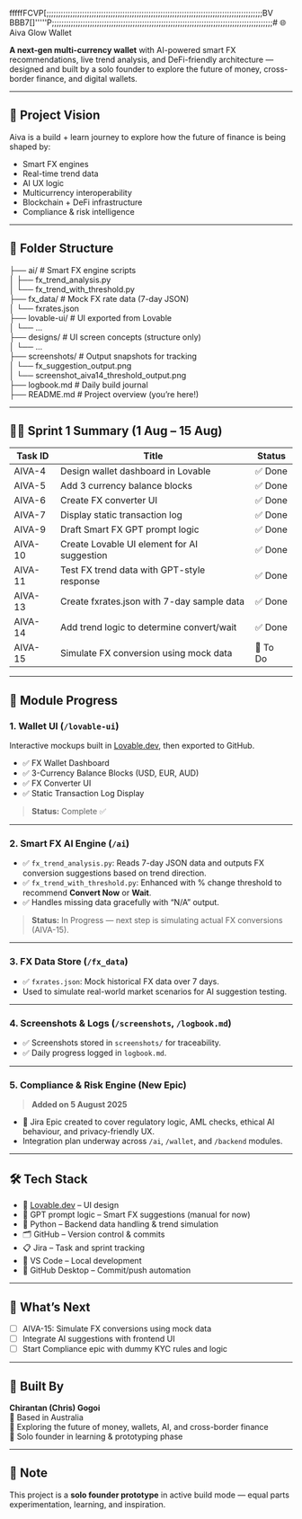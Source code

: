 fffffFCVP[;;;;;;;;;;;;;;;;;;;;;;;;;;;;;;;;;;;;;;;;;;;;;;;;;;;;;;;;;;;;;;;;;;;;;;;;;;;;;;;;;;;;;;;;;;;BV                        BBB7[]'''''P;;;;;;;;;;;;;;;;;;;;;;;;;;;;;;;;;;;;;;;;;;;;;;;;;;;;;;;;;;;;;;;;;;;;;;;;;;;;;;;;;;;;;;;;;;;;;# 🌐 Aiva Glow Wallet

**A next-gen multi-currency wallet** with AI-powered smart FX recommendations, live trend analysis, and DeFi-friendly architecture — designed and built by a solo founder to explore the future of money, cross-border finance, and digital wallets.

---

## 🚀 Project Vision

Aiva is a build + learn journey to explore how the future of finance is being shaped by:

- Smart FX engines
- Real-time trend data
- AI UX logic
- Multicurrency interoperability
- Blockchain + DeFi infrastructure
- Compliance & risk intelligence

---

## 🧱 Folder Structure

├── ai/ # Smart FX engine scripts  
│   ├── fx_trend_analysis.py  
│   └── fx_trend_with_threshold.py  
├── fx_data/ # Mock FX rate data (7-day JSON)  
│   └── fxrates.json  
├── lovable-ui/ # UI exported from Lovable  
│   └── ...  
├── designs/ # UI screen concepts (structure only)  
│   └── ...  
├── screenshots/ # Output snapshots for tracking  
│   └── fx_suggestion_output.png  
│   └── screenshot_aiva14_threshold_output.png  
├── logbook.md # Daily build journal  
├── README.md # Project overview (you’re here!)

---

## 🧑‍💻 Sprint 1 Summary (1 Aug – 15 Aug)

| Task ID  | Title                                               | Status      |
|----------|-----------------------------------------------------|-------------|
| AIVA-4   | Design wallet dashboard in Lovable                  | ✅ Done     |
| AIVA-5   | Add 3 currency balance blocks                       | ✅ Done     |
| AIVA-6   | Create FX converter UI                              | ✅ Done     |
| AIVA-7   | Display static transaction log                      | ✅ Done     |
| AIVA-9   | Draft Smart FX GPT prompt logic                     | ✅ Done     |
| AIVA-10  | Create Lovable UI element for AI suggestion         | ✅ Done     |
| AIVA-11  | Test FX trend data with GPT-style response          | ✅ Done     |
| AIVA-13  | Create fxrates.json with 7-day sample data           | ✅ Done     |
| AIVA-14  | Add trend logic to determine convert/wait           | ✅ Done     |
| AIVA-15  | Simulate FX conversion using mock data              | 🔄 To Do    |

---

## 🧠 Module Progress

### 1. Wallet UI (`/lovable-ui`)
Interactive mockups built in [Lovable.dev](https://lovable.dev), then exported to GitHub.

- ✅ FX Wallet Dashboard  
- ✅ 3-Currency Balance Blocks (USD, EUR, AUD)  
- ✅ FX Converter UI  
- ✅ Static Transaction Log Display  

> **Status:** Complete ✅

---

### 2. Smart FX AI Engine (`/ai`)

- ✅ `fx_trend_analysis.py`: Reads 7-day JSON data and outputs FX conversion suggestions based on trend direction.  
- ✅ `fx_trend_with_threshold.py`: Enhanced with % change threshold to recommend **Convert Now** or **Wait**.  
- ✅ Handles missing data gracefully with “N/A” output.  

> **Status:** In Progress — next step is simulating actual FX conversions (AIVA-15).

---

### 3. FX Data Store (`/fx_data`)

- ✅ `fxrates.json`: Mock historical FX data over 7 days.  
- Used to simulate real-world market scenarios for AI suggestion testing.

---

### 4. Screenshots & Logs (`/screenshots`, `/logbook.md`)

- ✅ Screenshots stored in `screenshots/` for traceability.  
- ✅ Daily progress logged in `logbook.md`.

---

### 5. Compliance & Risk Engine (New Epic)

> **Added on 5 August 2025**

- 📌 Jira Epic created to cover regulatory logic, AML checks, ethical AI behaviour, and privacy-friendly UX.
- Integration plan underway across `/ai`, `/wallet`, and `/backend` modules.

---

## 🛠 Tech Stack

- 🎨 [Lovable.dev](https://lovable.dev) – UI design
- 🧠 GPT prompt logic – Smart FX suggestions (manual for now)
- 🐍 Python – Backend data handling & trend simulation
- 🗂 GitHub – Version control & commits
- 📋 Jira – Task and sprint tracking
- 📁 VS Code – Local development
- 🔄 GitHub Desktop – Commit/push automation

---

## 🧭 What’s Next

- [ ] AIVA-15: Simulate FX conversions using mock data
- [ ] Integrate AI suggestions with frontend UI
- [ ] Start Compliance epic with dummy KYC rules and logic

---

## 👤 Built By

**Chirantan (Chris) Gogoi**  
📍 Based in Australia  
🔭 Exploring the future of money, wallets, AI, and cross-border finance  
💼 Solo founder in learning & prototyping phase

---

## 📌 Note

This project is a **solo founder prototype** in active build mode — equal parts experimentation, learning, and inspiration.
